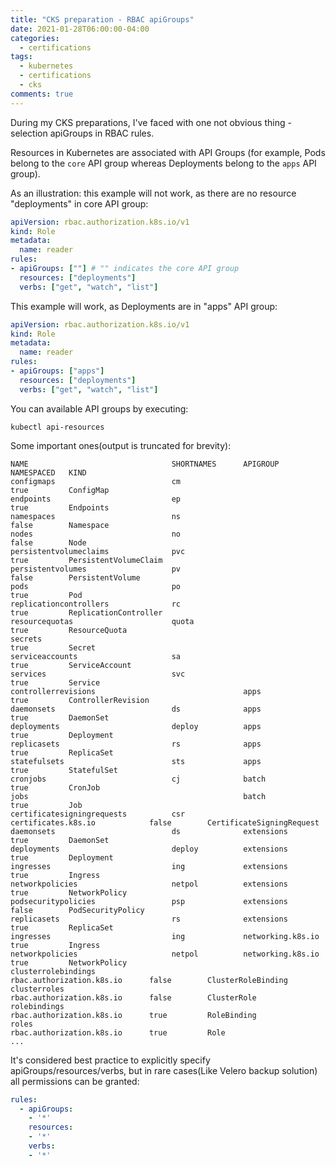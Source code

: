 ```yaml
---
title: "CKS preparation - RBAC apiGroups"
date: 2021-01-28T06:00:00-04:00
categories:
  - certifications
tags:
  - kubernetes
  - certifications
  - cks
comments: true
---
```


During my CKS preparations, I've faced with one not obvious thing - selection
apiGroups in RBAC rules.

Resources in Kubernetes are associated with API Groups (for example, Pods
belong to the `core` API group whereas Deployments belong to the `apps` API
group).

As an illustration: this example will not work, as there are no resource
"deployments" in core API group:
```YAML
apiVersion: rbac.authorization.k8s.io/v1
kind: Role
metadata:
  name: reader
rules:
- apiGroups: [""] # "" indicates the core API group
  resources: ["deployments"]
  verbs: ["get", "watch", "list"]
```

This example will work, as Deployments are in "apps" API group:
```YAML
apiVersion: rbac.authorization.k8s.io/v1
kind: Role
metadata:
  name: reader
rules:
- apiGroups: ["apps"]
  resources: ["deployments"]
  verbs: ["get", "watch", "list"]
```

You can available API groups by executing:
```
kubectl api-resources
```

Some important ones(output is truncated for brevity):
```
NAME                                SHORTNAMES      APIGROUP                       NAMESPACED   KIND
configmaps                          cm                                             true         ConfigMap
endpoints                           ep                                             true         Endpoints
namespaces                          ns                                             false        Namespace
nodes                               no                                             false        Node
persistentvolumeclaims              pvc                                            true         PersistentVolumeClaim
persistentvolumes                   pv                                             false        PersistentVolume
pods                                po                                             true         Pod
replicationcontrollers              rc                                             true         ReplicationController
resourcequotas                      quota                                          true         ResourceQuota
secrets                                                                            true         Secret
serviceaccounts                     sa                                             true         ServiceAccount
services                            svc                                            true         Service
controllerrevisions                                 apps                           true         ControllerRevision
daemonsets                          ds              apps                           true         DaemonSet
deployments                         deploy          apps                           true         Deployment
replicasets                         rs              apps                           true         ReplicaSet
statefulsets                        sts             apps                           true         StatefulSet
cronjobs                            cj              batch                          true         CronJob
jobs                                                batch                          true         Job
certificatesigningrequests          csr             certificates.k8s.io            false        CertificateSigningRequest
daemonsets                          ds              extensions                     true         DaemonSet
deployments                         deploy          extensions                     true         Deployment
ingresses                           ing             extensions                     true         Ingress
networkpolicies                     netpol          extensions                     true         NetworkPolicy
podsecuritypolicies                 psp             extensions                     false        PodSecurityPolicy
replicasets                         rs              extensions                     true         ReplicaSet
ingresses                           ing             networking.k8s.io              true         Ingress
networkpolicies                     netpol          networking.k8s.io              true         NetworkPolicy
clusterrolebindings                                 rbac.authorization.k8s.io      false        ClusterRoleBinding
clusterroles                                        rbac.authorization.k8s.io      false        ClusterRole
rolebindings                                        rbac.authorization.k8s.io      true         RoleBinding
roles                                               rbac.authorization.k8s.io      true         Role
...
```

It's considered best practice to explicitly specify apiGroups/resources/verbs,
but in rare cases(Like Velero backup solution) all permissions can be granted:

```YAML
rules:
  - apiGroups:
    - '*'
    resources:
    - '*'
    verbs:
    - '*'
```

